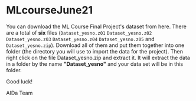 # MLcourseJune21

You can download the ML Course Final Project's dataset from here. There are a total of **six** files (`Dataset_yesno.z01` `Dataset_yesno.z02` `Dataset_yesno.z03` `Dataset_yesno.z04` `Dataset_yesno.z05` and `Dataset_yesno.zip`). Download all of them and put them together into one folder (the directory you will use to import the data for the project). Then right click on the file Dataset_yesno.zip and extract it. It will extract the data in a folder by the name **"Dataset_yesno"** and your data set will be in this folder.

Good luck!

AIDa Team
